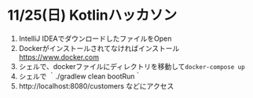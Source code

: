 # 11/25(日) Kotlinハッカソン
1. IntelliJ IDEAでダウンロードしたファイルをOpen
2. Dockerがインストールされてなければインストール
https://www.docker.com
3. シェルで、dockerファイルにディレクトリを移動して`docker-compose up`
4. シェルで ｀./gradlew clean bootRun｀
5. http://localhost:8080/customers などにアクセス
